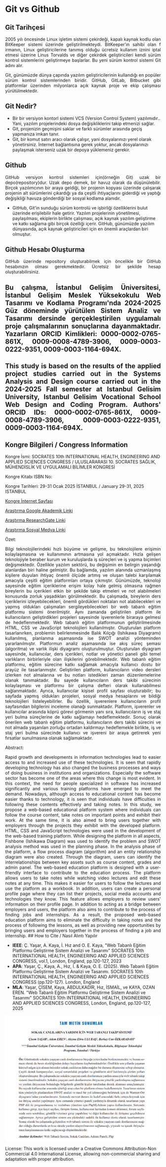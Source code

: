 # Git vs Github

## Git Tarihçesi
<p align="justify">2005 yılı öncesinde Linux işletim sistemi çekirdeği, kapalı kaynak kodlu olan BitKeeper sistemi üzerinde geliştirilmekteydi. BitKeeper’ın sahibi olan f irmanın, Linux geliştiricilerine tanımış olduğu ücretsiz kullanım iznini iptal etmesi üzerine Linus Torvalds ve diğer çekirdek geliştiricileri kendi sürüm kontrol sistemlerini geliştirmeye başlarlar. Bu yeni sürüm kontrol sistemi Git adını alır.</p>
<p align="justify">Git, günümüzde dünya çapında yazılım geliştiricilerinin kullandığı en popüler sürüm kontrol sistemlerinden biridir. GitHub, GitLab, Bitbucket gibi platformlar üzerinden milyonlarca açık kaynak proje ve ekip çalışması yürütülmektedir.</p>

## Git Nedir?
- Bir bir versiyon kontorl sistemi VCS (Version Control System) yazılımıdır.. Yani, yazılım projelerindeki dosya değişikliklerini takip etmenizi sağlar.
- Git, projenizin geçmişini saklar ve farklı sürümler arasında geçiş yapmanıza imkan tanır.
- Git, bir komut satırı aracı olarak çalışır, yani dosyalarınızı yerel olarak yönetirsiniz. İnternet bağlantısına gerek yoktur, ancak dosyalarınızı paylaşmak isterseniz uzak bir depoya yüklemeniz gerekir.

## Github 
<p align="justify">GitHub versiyon kontrol sistemleri için(örneğin Git) uzak bir depo(repository)dur. Uzak depo demek, bir havuz olarak da düşünülebilir. Birçok yazılımcının bir araya geldiği, bir projenin kopyası üzerinde çalışarak projenin alt sürümlerini çıkardığı ya da çeşitli ihtiyaçlarını giderdiği ve yaptığı değişikliği havuza gönderdiği bir sosyal kodlama alanıdır. </p>

- GitHub, Git’in sunduğu sürüm kontrolü ve işbirliği özelliklerini bulut üzerinde erişilebilir hale getirir. Yazılım projelerinin yönetilmesi, paylaşılması, ekiplerin birlikte çalışması, açık kaynak yazılım geliştirme ve katkı sağlama gibi birçok özelliği içerir. GitHub, günümüzde yazılım dünyasında, açık kaynak geliştiricileri için en önemli araçlardan biri olmuştur.
 
## Github Hesabı Oluşturma

<p align="justify">GitHub üzerinde repository oluşturabilmek için öncelikle bir GitHub hesabınızın olması gerekmektedir. Ücretsiz bir şekilde hesap oluşturabilirsiniz.</p>


## <p align="justify">Bu çalışma, İstanbul Gelişim Üniversitesi, İstanbul Gelişim Meslek Yüksekokulu Web Tasarımı ve Kodlama Programı'nda 2024-2025 Güz döneminde yürütülen Sistem Analiz ve Tasarımı dersinde gerçekleştirilen uygulamalı proje çalışmalarının sonuçlarına dayanmaktadır. Yazarların ORCID Kimlikleri: 0000-0002-0765-861X, 0009-0008-4789-3906, 0009-0003-0222-9351, 0009-0003-1164-694X.

## <p align="justify">This study is based on the results of the applied project studies carried out in the Systems Analysis and Design course carried out in the 2024-2025 Fall semester at Istanbul Gelisim University, Istanbul Gelisim Vocational School Web Design and Coding Program. Authors' ORCID IDs: 0000-0002-0765-861X, 0009-0008-4789-3906, 0009-0003-0222-9351, 0009-0003-1164-694X.

## Kongre Bilgileri / Congress Information

Kongre İsmi: SOCRATES 10th INTERNATIONAL HEALTH, ENGINEERING AND APPLIED SCIENCES CONGRESS / ULUSLARARASI 10. SOCRATES SAĞLIK, MÜHENDİSLİK VE UYGULAMALI BİLİMLER KONGRESİ

Kongre Kitabı ISBN No: 

Kongre Tarihleri: 29-31 Ocak 2025 İSTANBUL / January 29-31, 2025 ISTANBUL

[Kongre İnternet Sayfası](https://ubsder.org.tr/uluslararasi-10-socrates-saglik-muhendislik-ve-uygulamali-bilimler-kongresi/)

[Araştırma Google Akademik Linki](https://scholar.google.com/citations?view_op=view_citation&hl=tr&user=uehmKvoAAAAJ&citation_for_view=uehmKvoAAAAJ:W7OEmFMy1HYC)

[Araştırma ResearchGate Linki](https://www.researchgate.net/publication/377890791_SOKAK_CANLILARINA_YARDIM_ICIN_WEB_TABANLI_TAKIP_SISTEMI)

[Araştırma Sosyal Medya Linki](https://www.instagram.com/p/DFFHbFBNNIx/)


Özet:
<p align="justify"> Bilgi teknolojilerindeki hızlı büyüme ve gelişme, bu teknolojilere erişimin kolaylaşmasına ve kullanımının artmasına yol açmaktadır. Hızla gelişen teknolojiyle beraber kurum ve kuruluşlarda iş süreçleri ve iş yapma biçimleri değişmektedir. Özellikle yazılım sektörü, bu değişimin en belirgin yaşandığı alanlardan biri haline gelmiştir. Bu bağlamda, yazılım alanında uzmanlaşmış kişilere duyulan ihtiyaç önemli ölçüde artmış ve oluşan talebi karşılamak amacıyla çeşitli eğitim platformları ortaya çıkmıştır. Günümüzde, teknoloji sayesinde eğitim içeriklerine erişim kolay hale gelmiş olmasına rağmen bireylerin bu içerikleri etkin bir şekilde takip etmeleri ve not alabilmeleri konusunda zorluk yaşadıkları görülmektedir. Bu çalışmada, bireylerin ders içeriklerini izleyebilecekleri, önemli gördükleri noktaları not alabilecekleri ve yapmış oldukları çalışmaları sergileyebilecekleri bir web tabanlı eğitim platformu sistemi önerilmiştir. Aynı zamanda geliştirilen platform ile kullanıcıların geliştirdikleri projeleri sayesinde işverenlerle biraraya gelmesi de hedeflenmektedir. Web tabanlı eğitim platformunun geliştirilmesinde HTML, CSS ve JavaScript teknolojileri kullanılmıştır. Oluşturulan platform tasarlanırken, problemin belirlenmesinde Balık Kılçığı (Ishikawa Diyagramı) kullanılmış, planlanma aşamasında ise SWOT analizi yönteminden yararlanılmıştır. Platformun analiz aşamasında ise akış süreç şeması (algoritma) ve varlık ilişki diyagramı oluşturulmuştur. Oluşturulan diyagram sayesinde, kullanıcılar, ders içerikleri, notlar ve yönetici paneli gibi temel varlıkların birbirleriyle olan ilişkilerini görebilmektedir. Web tabanlı eğitim platformu, eğitim sürecine katkı sağlamak amacıyla kullanıcı dostu bir arayüz ile tasarlanmıştır. Geliştirilen platform, kullanıcıların video dersleri izlerken not almalarına ve bu notları istedikleri zaman düzenlemelerine olanak tanımaktadır.  Bu sayede kullanıcıların ders takibi sürecinin kolaylaşması ve platformu bir çalışma defteri olarak kullanabilmesi sağlanmaktadır. Ayrıca, kullanıcılar kişisel profil sayfası oluşturabilir; bu sayfada yapmış oldukları projeleri, sosyal medya hesaplarını ve bildiği teknolojileri listeleyebilirler. Bu özellik, işverenlere kullanıcıların profil sayfasından bilgilerini inceleme olanağı sunmaktadır. Platform, işverenler ve kullanıcılar arasında köprü görevi görmenin yanı sıra, kullanıcıların iş ve staj yeri bulma süreçlerine de katkı sağlamayı hedeflemektedir. Sonuç olarak önerilen web tabanlı eğitim platformu, kullanıcıların ders takibi sürecini ve not almada yaşanılan zorluğu ortadan kaldırmayı hedeflemekle birlikte, iş ve staj yeri bulma sürecinde kullanıcı ve işvereni bir araya getirerek yeni fırsatlar sunulmasına olanak sağlamaktadır. 

Abstract:
<p align="justify"> Rapid growth and developments in information technologies lead to easier access to and increased use of these technologies. It is seen that rapidly developing technology has also changed the business processes and ways of doing business in institutions and organizations. Especially the software sector has become one of the areas where this change is most evident. In this context, the need for people specialized in software has increased significantly and various training platforms have emerged to meet the demand. Nowadays, although access to educational content has become easier thanks to technology, it is seen that individuals have difficulties in following these contents effectively and taking notes. In this study, we propose a web-based educational platform system where individuals can follow the course content, take notes on important points and exhibit their work. At the same time, it is also aimed to bring users together with employers through the projects they exhibit with the developed platform. HTML, CSS and JavaScript technologies were used in the development of the web-based training platform. While designing the platform in all aspects, Fishbone (Ishikawa Diagram) was used to identify the problem and SWOT analysis method was used in the planning phase. In the analysis phase of the platform, a flow process diagram (algorithm) and an entity relationship diagram were also created. Through the diagram, users can identify the interrelationships between key assets such as course content, grades and admin panel. The web-based education platform is designed with a user-friendly interface to contribute to the education process. The platform allows users to take notes while watching video lectures and edit these notes at any time.  This makes it easier for users to follow the lectures and use the platform as a workbook. In addition, users can create a personal profile page where they can list their projects, social media accounts and technologies they know. This feature allows employers to review users' information on their profile page. In addition to acting as a bridge between employers and users, the platform also aims to contribute to the process of finding jobs and internships. As a result, the proposed web-based education platform aims to eliminate the difficulty in taking notes and the process of following the lessons, as well as providing new opportunities by bringing users and employers together in the process of finding a job and internship.
## How to Cite / Nasıl Alıntı Yapılır

- **IEEE**: Ç. Yaşar, A. Kaya, İ. Hız and O. E. Kaya, "Web Tabanlı Eğitim Platformu Geliştirme Sistem Analizi ve Tasarımı"  SOCRATES 10th INTERNATIONAL HEALTH, ENGINEERING AND APPLIED SCIENCES CONGRESS, vol.1, London, England, pp.120-127, 2023                               
- **APA**: Yaşar, Ç., Kaya, A., Hız, İ. & Kaya, O. E. (2025).  Web Tabanlı Eğitim Platformu Geliştirme Sistem Analizi ve Tasarımı. SOCRATES 10th INTERNATIONAL HEALTH, ENGINEERING AND APPLIED SCIENCES CONGRESS (pp.120-127). London, England                            
- **MLA**: Yaşar, ÇİSEM, Kaya, ABDULKADİR, Hız, İSMAİL, ve KAYA, OZAN EREN.  "Web Tabanlı Eğitim Platformu Geliştirme Sistem Analizi ve Tasarımı"  SOCRATES 10th INTERNATIONAL HEALTH, ENGINEERING AND APPLIED SCIENCES CONGRESS, London, England, pp.120-127, 2025               

![Bildiri Metni](https://github.com/cyasar34/SOKAK-CANLILARINA-YARDIM-ICIN-WEB-TABANLI-TAKIP-SISTEMI/blob/main/sokak_canlilarina_yardim_web_sitesi.PNG)

License:
This work is licensed under a Creative Commons Attribution-Non Commercial 4.0 International License, allowing non-commercial sharing and adaptation with proper attribution.

